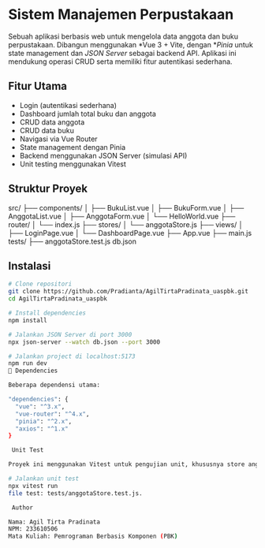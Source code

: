 # Sistem Manajemen Perpustakaan

Sebuah aplikasi berbasis web untuk mengelola data anggota dan buku perpustakaan. Dibangun menggunakan *Vue 3 + Vite, dengan **Pinia* untuk state management dan *JSON Server* sebagai backend API. Aplikasi ini mendukung operasi CRUD serta memiliki fitur autentikasi sederhana.

##  Fitur Utama

- Login (autentikasi sederhana)
- Dashboard jumlah total buku dan anggota
- CRUD data anggota
- CRUD data buku
- Navigasi via Vue Router
- State management dengan Pinia
- Backend menggunakan JSON Server (simulasi API)
- Unit testing menggunakan Vitest

##  Struktur Proyek

src/
├── components/
│ ├── BukuList.vue
│ ├── BukuForm.vue
│ ├── AnggotaList.vue
│ ├── AnggotaForm.vue
│ └── HelloWorld.vue
├── router/
│ └── index.js
├── stores/
│ └── anggotaStore.js
├── views/
│ ├── LoginPage.vue
│ └── DashboardPage.vue
├── App.vue
├── main.js
tests/
├── anggotaStore.test.js
db.json


##  Instalasi

```bash
# Clone repositori
git clone https://github.com/Pradianta/AgilTirtaPradinata_uaspbk.git
cd AgilTirtaPradinata_uaspbk

# Install dependencies
npm install

# Jalankan JSON Server di port 3000
npx json-server --watch db.json --port 3000

# Jalankan project di localhost:5173
npm run dev
🔌 Dependencies

Beberapa dependensi utama:

"dependencies": {
  "vue": "^3.x",
  "vue-router": "^4.x",
  "pinia": "^2.x",
  "axios": "^1.x"
}

 Unit Test

Proyek ini menggunakan Vitest untuk pengujian unit, khususnya store anggota:

# Jalankan unit test
npx vitest run
file test: tests/anggotaStore.test.js.

 Author

Nama: Agil Tirta Pradinata
NPM: 233610506
Mata Kuliah: Pemrograman Berbasis Komponen (PBK)